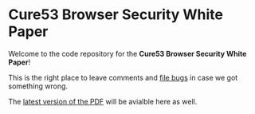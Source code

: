 # Cure53 Browser Security White Paper

Welcome to the code repository for the **Cure53 Browser Security White Paper**! 

This is the right place to leave comments and [file bugs](https://github.com/cure53/browser-sec-whitepaper/issues) in case we got something wrong. 

The [latest version of the PDF](https://github.com/cure53/browser-sec-whitepaper/raw/master/browser-security-whitepaper.pdf) will be avialble here as well.
